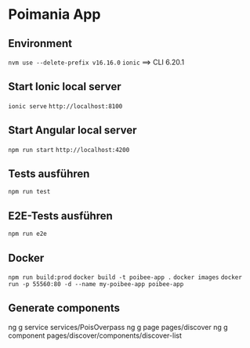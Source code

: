 # Poimania App

## Environment
```nvm use --delete-prefix v16.16.0```
```ionic``` ==> CLI 6.20.1

## Start Ionic local server
```ionic serve```
```http://localhost:8100```

## Start Angular local server
```npm run start```
```http://localhost:4200```

## Tests ausführen
```npm run test```

## E2E-Tests ausführen
```npm run e2e```

## Docker
```npm run build:prod```
```docker build -t poibee-app .```
```docker images```
```docker run -p 55560:80 -d --name my-poibee-app poibee-app```

## Generate components

ng g service services/PoisOverpass
ng g page pages/discover
ng g component pages/discover/components/discover-list
